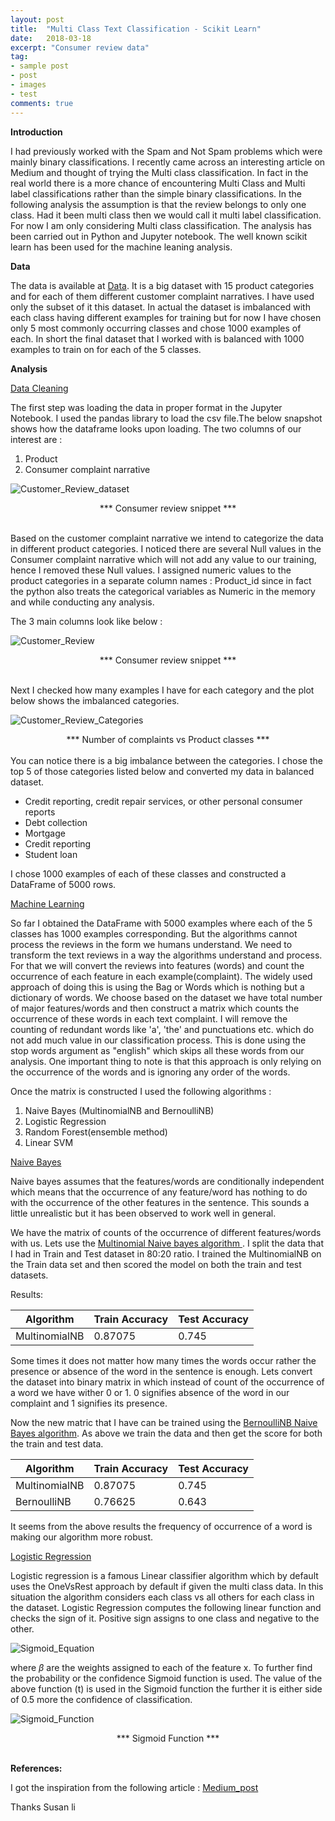 ```yaml
---
layout: post
title:  "Multi Class Text Classification - Scikit Learn"
date:   2018-03-18
excerpt: "Consumer review data"
tag:
- sample post
- post
- images
- test
comments: true
---
```


**Introduction**

I had previously worked with the Spam and Not Spam problems which were mainly binary classifications. I recently came across an interesting article on Medium and thought of trying the Multi class classification. In fact in the real world there is a more chance of encountering Multi Class and Multi label classifications rather than the simple binary classifications. In the following analysis the assumption is that the review belongs to only one class. Had it been multi class then we would call it multi label classification. For now I am only considering Multi class classification.
The analysis has been carried out in Python and Jupyter notebook. The well known scikit learn has been used for the machine leaning analysis.

**Data**

The data is available at [Data](https://catalog.data.gov/dataset/consumer-complaint-database). It is a big dataset with 15 product categories and for each of them different customer complaint narratives. I have used only the subset of it this dataset. In actual the dataset is imbalanced with each class having different examples for training but for now I have chosen only 5 most commonly occurring classes and chose 1000 examples of each. In short the final dataset that I worked with is balanced with 1000 examples to train on for each of the 5 classes.

**Analysis**

<u> Data Cleaning </u>

The first step was loading the data in proper format in the Jupyter Notebook. I used the pandas library to load the csv file.The below snapshot shows how the dataframe looks upon loading. The two columns of our interest are :

 1. Product
 2. Consumer complaint narrative

![Customer_Review_dataset](../imgs/Consumer_dataframe.PNG)
<center>*** Consumer review snippet *** </center> <br>

Based on the customer complaint narrative we intend to categorize the data in different product categories. I noticed there are several Null values in the Consumer complaint narrative which will not add any value to our training, hence I removed these Null values.
I assigned numeric values to the product categories in a separate column names : Product_id since in fact the python also treats the categorical variables as Numeric in the memory and while conducting any analysis.

The 3 main columns look like below :
<br>

![Customer_Review](../imgs/Customer_narrative.PNG)

<center>*** Consumer review snippet *** </center>
<br>

Next I checked how many examples I have for each category and the plot below shows the imbalanced categories.

![Customer_Review_Categories](../imgs/Complaint_Counts_with_titles.png)
<center>
*** Number of complaints vs Product classes ***
</center>
<br>
You can notice there is a big imbalance between the categories. I chose the top 5 of those categories listed below and converted my data in balanced dataset.

- Credit reporting, credit repair services, or other personal consumer reports
- Debt collection
- Mortgage
- Credit reporting
- Student loan

I chose 1000 examples of each of these classes and constructed a DataFrame of 5000 rows.

<u> Machine Learning </u>

So far I obtained the DataFrame with 5000 examples where each of the 5 classes has 1000 examples corresponding. But the algorithms cannot process the reviews in the form we humans understand. We need to transform the text reviews in a way the algorithms understand and process.
For that we will convert the reviews into features (words) and count the occurrence of each feature in each example(complaint).
The widely used approach of doing this is using the Bag or Words which is nothing but a dictionary of words. We choose based on the dataset we have total number of major features/words and then construct a matrix which counts the occurrence of these words in each text complaint. I will remove the counting of redundant words like 'a', 'the' and punctuations etc. which do not add much value in our classification process. This is done using the stop words argument as "english" which skips all these words from our analysis. One important thing to note is that this approach is only relying on the occurrence of the words and is ignoring any order of the words.

Once the matrix is constructed I used the following algorithms :

1. Naive Bayes (MultinomialNB and BernoulliNB)
2. Logistic Regression
3. Random Forest(ensemble method)
4. Linear SVM

<u> Naive Bayes </u>

Naive bayes assumes that the features/words are conditionally independent which means that the occurrence of any feature/word has nothing to do with the occurrence of the other features in the sentence. This sounds a little unrealistic but it has been observed to work well in general.

We have the matrix of counts of the occurrence of different features/words with us. Lets use the <u>Multinomial Naive bayes algorithm </u>. I split the data that I had in Train and Test dataset in 80:20 ratio.
I trained the MultinomialNB on the Train data set and then scored the model on both the train and test datasets.

Results:

| Algorithm  | Train Accuracy  | Test Accuracy  |
|---|---|---|
| MultinomialNB  | 0.87075   |0.745   |

Some times it does not matter how many times the words occur rather the presence or absence of the word in the sentence is enough. Lets convert the dataset into binary matrix in which instead of count of the occurrence of a word we have wither 0 or 1. 0 signifies absence of the word in our complaint and 1 signifies its presence.

Now the new matric that I have can be trained using the <u>BernoulliNB Naive Bayes algorithm</u>. As above we train the data and then get the score for both the train and test data.

| Algorithm  | Train Accuracy  | Test Accuracy  |
|---|---|---|
| MultinomialNB  | 0.87075   |0.745   |
| BernoulliNB  | 0.76625   |0.643   |

It seems from the above results the frequency of occurrence of a word is making our algorithm more robust.

<u> Logistic Regression </u>

Logistic regression is a famous Linear classifier algorithm which by default uses the OneVsRest approach by default if given the multi class data. In this situation the algorithm considers each class vs all others for each class in the dataset.  Logistic Regression computes the following linear function and checks the sign of it.
Positive sign assigns to one class and negative to the other.

![Sigmoid_Equation](../imgs/Sigmoid_equation.PNG)

 where $\beta$  are the weights assigned to each of the feature x. To further find the probability or the confidence Sigmoid function is used. The value of the above function (t) is used in the Sigmoid function the further it is either side of 0.5 more the confidence of classification.

![Sigmoid_Function](../imgs/Sigmoid_Function.png)

<center>
*** Sigmoid Function ***
</center>
<br>



**References:**

I got the inspiration from the following article : [Medium_post](https://towardsdatascience.com/multi-class-text-classification-with-scikit-learn-12f1e60e0a9f)

Thanks Susan li
